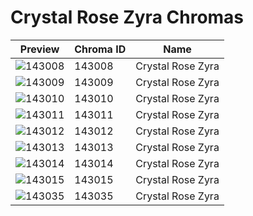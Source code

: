 # Crystal Rose Zyra Chromas



| Preview | Chroma ID | Name |
|---------|-----------|------|
| ![143008](https://raw.communitydragon.org/latest/plugins/rcp-be-lol-game-data/global/default/v1/champion-chroma-images/143/143008.png) | 143008 | Crystal Rose Zyra |
| ![143009](https://raw.communitydragon.org/latest/plugins/rcp-be-lol-game-data/global/default/v1/champion-chroma-images/143/143009.png) | 143009 | Crystal Rose Zyra |
| ![143010](https://raw.communitydragon.org/latest/plugins/rcp-be-lol-game-data/global/default/v1/champion-chroma-images/143/143010.png) | 143010 | Crystal Rose Zyra |
| ![143011](https://raw.communitydragon.org/latest/plugins/rcp-be-lol-game-data/global/default/v1/champion-chroma-images/143/143011.png) | 143011 | Crystal Rose Zyra |
| ![143012](https://raw.communitydragon.org/latest/plugins/rcp-be-lol-game-data/global/default/v1/champion-chroma-images/143/143012.png) | 143012 | Crystal Rose Zyra |
| ![143013](https://raw.communitydragon.org/latest/plugins/rcp-be-lol-game-data/global/default/v1/champion-chroma-images/143/143013.png) | 143013 | Crystal Rose Zyra |
| ![143014](https://raw.communitydragon.org/latest/plugins/rcp-be-lol-game-data/global/default/v1/champion-chroma-images/143/143014.png) | 143014 | Crystal Rose Zyra |
| ![143015](https://raw.communitydragon.org/latest/plugins/rcp-be-lol-game-data/global/default/v1/champion-chroma-images/143/143015.png) | 143015 | Crystal Rose Zyra |
| ![143035](https://raw.communitydragon.org/latest/plugins/rcp-be-lol-game-data/global/default/v1/champion-chroma-images/143/143035.png) | 143035 | Crystal Rose Zyra |